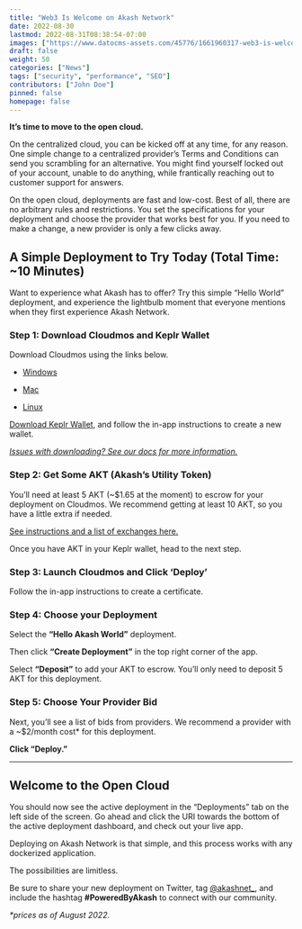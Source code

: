 ```yaml
---
title: "Web3 Is Welcome on Akash Network"
date: 2022-08-30
lastmod: 2022-08-31T08:38:54-07:00
images: ["https://www.datocms-assets.com/45776/1661960317-web3-is-welcome-on-akash-network-2.png"]
draft: false
weight: 50
categories: ["News"]
tags: ["security", "performance", "SEO"]
contributors: ["John Doe"]
pinned: false
homepage: false
---
```

**It’s time to move to the open cloud.**

On the centralized cloud, you can be kicked off at any time, for any reason. One simple change to a centralized provider’s Terms and Conditions can send you scrambling for an alternative. You might find yourself locked out of your account, unable to do anything, while frantically reaching out to customer support for answers.

On the open cloud, deployments are fast and low-cost. Best of all, there are no arbitrary rules and restrictions. You set the specifications for your deployment and choose the provider that works best for you. If you need to make a change, a new provider is only a few clicks away.

A Simple Deployment to Try Today (Total Time: ~10 Minutes)
----------------------------------------------------------

Want to experience what Akash has to offer? Try this simple “Hello World” deployment, and experience the lightbulb moment that everyone mentions when they first experience Akash Network.

### Step 1: Download Cloudmos and Keplr Wallet

Download Cloudmos using the links below.

*   [Windows](https://github.com/maxmaxlabs/cloudmos-deploy/releases/download/v0.15.0/Cloudmos-Deploy-0.15.0.exe)
    
*   [Mac](https://github.com/maxmaxlabs/cloudmos-deploy/releases/download/v0.15.0/Cloudmos-Deploy-0.15.0.dmg)
    
*   [Linux](https://github.com/maxmaxlabs/cloudmos-deploy/releases/download/v0.15.0/Cloudmos-Deploy-0.15.0.AppImage)
    

[Download Keplr Wallet](https://www.keplr.app/download), and follow the in-app instructions to create a new wallet.

[_Issues with downloading? See our docs for more information._](https://docs.akash.network/guides/deploy/cloudmos-deploy-installation?q=cloudmos)

### Step 2: Get Some AKT (Akash’s Utility Token)

You’ll need at least 5 AKT (~$1.65 at the moment) to escrow for your deployment on Cloudmos. We recommend getting at least 10 AKT, so you have a little extra if needed.

[See instructions and a list of exchanges here.](https://docs.akash.network/tokens-and-wallets/buy)

Once you have AKT in your Keplr wallet, head to the next step.

### Step 3: Launch Cloudmos and Click ‘Deploy’

Follow the in-app instructions to create a certificate. 

### Step 4: Choose your Deployment

Select the **“Hello Akash World”** deployment. 

Then click **“Create Deployment”** in the top right corner of the app.

Select **“Deposit”** to add your AKT to escrow. You’ll only need to deposit 5 AKT for this deployment.

### Step 5: Choose Your Provider Bid

Next, you’ll see a list of bids from providers. We recommend a provider with a ~$2/month cost\* for this deployment.

**Click “Deploy.”**

* * *

Welcome to the Open Cloud
-------------------------

You should now see the active deployment in the “Deployments” tab on the left side of the screen. Go ahead and click the URI towards the bottom of the active deployment dashboard, and check out your live app.

Deploying on Akash Network is that simple, and this process works with any dockerized application.

The possibilities are limitless.

Be sure to share your new deployment on Twitter, tag [@akashnet\_](https://twitter.com/akashnet_), and include the hashtag **#PoweredByAkash** to connect with our community.  

_\*prices as of August 2022._